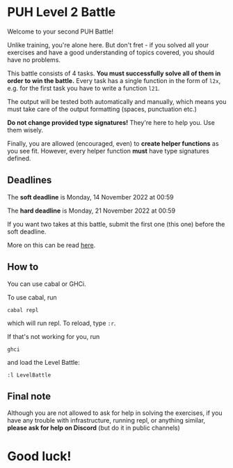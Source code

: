 # PUH Level 2 Battle

Welcome to your second PUH Battle!

Unlike training, you're alone here. But don't fret - if you solved all your
exercises and have a good understanding of topics covered, you should have
no problems.

This battle consists of 4 tasks. **You must successfully solve all of them in
order to win the battle.** Every task has a single function in the form of
`l2x`, e.g. for the first task you have to write a function `l21`.

The output will be tested both automatically and manually, which means you must
take care of the output formatting (spaces, punctuation etc.)

**Do not change provided type signatures!** They're here to help you. Use them
wisely.

Finally, you are allowed (encouraged, even) to **create helper functions** as
you see fit. However, every helper function **must** have type signatures
defined.

## Deadlines

The **soft deadline** is Monday, 14 November 2022 at 00:59

The **hard deadline** is Monday, 21 November 2022 at 00:59

If you want two takes at this battle, submit the first one (this one) before the
soft deadline.

More on this can be read [here](https://puh.takelab.fer.hr/PUH/readme/blob/master/markdown/course-organisation.md#submission-deadlines).

## How to

You can use cabal or GHCi.

To use cabal, run

```
cabal repl
```

which will run repl. To reload, type `:r`.

If that's not working for you, run

```
ghci
```

and load the Level Battle:

```
:l LevelBattle
```

## Final note

Although you are not allowed to ask for help in solving the exercises, if you
have any trouble with infrastructure, running repl, or anything similar,
**please ask for help on Discord** (but do it in public channels)

# Good luck!
